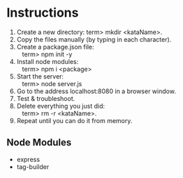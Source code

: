 # Instructions
1. Create a new directory: term> mkdir \<kataName\>. 
2. Copy the files manually (by typing in each character).
3. Create a package.json file:<br /> 
&nbsp;&nbsp; term> npm init -y
4. Install node modules:<br /> 
&nbsp;&nbsp; term> npm i \<package\> 
5. Start the server:<br /> 
&nbsp;&nbsp; term> node server.js
6. Go to the address localhost:8080 in a browser window. 
7. Test & troubleshoot.
8. Delete everything you just did:<br /> 
&nbsp;&nbsp; term> rm -r \<kataName\>.
9. Repeat until you can do it from memory.

## Node Modules  
- express
- tag-builder
